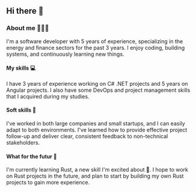 ## Hi there 👋

### About me 🙋🏻‍♂️
I'm a software developer with 5 years of experience, specializing in the energy and finance sectors for the past 3 years.
I enjoy coding, building systems, and continuously learning new things.

#### My skills 💻
I have 3 years of experience working on C# .NET projects and 5 years on Angular projects. 
I also have some DevOps and project management skills that I acquired during my studies.

#### Soft skills 🎯
I've worked in both large companies and small startups, and I can easily adapt to both environments.
I've learned how to provide effective project follow-up and deliver clear, consistent feedback to non-technical stakeholders.

#### What for the futur 🦀
I'm currently learning Rust, a new skill I'm excited about 🦀. 
I hope to work on Rust projects in the future, and plan to start by building my own Rust projects to gain more experience.
